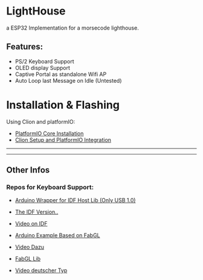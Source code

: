# LightHouse
a ESP32 Implementation for a morsecode lighthouse.
## Features:
- PS/2 Keyboard Support 
- OLED display Support
- Captive Portal as standalone Wifi AP
- Auto Loop last Message on Idle (Untested)

# Installation & Flashing
Using Clion and platformIO:
- [PlatformIO Core Installation](https://docs.platformio.org/en/latest/core/installation/index.html)
- [Clion Setup and PlatformIO Integration](https://docs.platformio.org/en/latest/integration/ide/clion.html)

---
---
## Other Infos
### Repos for Keyboard Support:

- [Arduino Wrapper for IDF Host Lib (Only USB 1.0)](https://github.com/tobozo/ESP32-USB-Soft-Host)
- [The IDF Version..](https://github.com/sdima1357/esp32_usb_soft_host)
- [Video on IDF](https://www.youtube.com/watch?v=TqC1-dyqOGo&list=PLhREqonoCIOyAEA-qIJinfne5OAEH2fPX&index=42)


- [Arduino Example Based on FabGL](https://github.com/AndresBellero74/Esp32-USB-Keyboard)
- [Video Dazu](https://www.youtube.com/watch?v=7hfA9SOJDb8)

- [FabGL Lib](https://github.com/fdivitto/FabGL)

- [Video deutscher Typ](https://www.youtube.com/watch?v=Bv_zbPUtAuQ)
